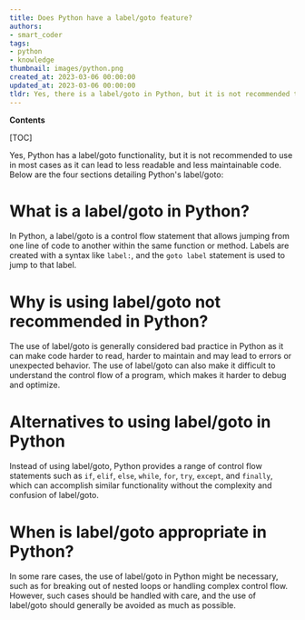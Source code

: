 ```yaml
---
title: Does Python have a label/goto feature?
authors:
- smart_coder
tags:
- python
- knowledge
thumbnail: images/python.png
created_at: 2023-03-06 00:00:00
updated_at: 2023-03-06 00:00:00
tldr: Yes, there is a label/goto in Python, but it is not recommended to use it as it goes against the programming best practices of structured programming.
---
```


**Contents**

[TOC]

Yes, Python has a label/goto functionality, but it is not recommended to use in most cases as it can lead to less readable and less maintainable code. Below are the four sections detailing Python's label/goto:

# What is a label/goto in Python?

In Python, a label/goto is a control flow statement that allows jumping from one line of code to another within the same function or method. Labels are created with a syntax like `label:`, and the `goto label` statement is used to jump to that label.

# Why is using label/goto not recommended in Python?

The use of label/goto is generally considered bad practice in Python as it can make code harder to read, harder to maintain and may lead to errors or unexpected behavior. The use of label/goto can also make it difficult to understand the control flow of a program, which makes it harder to debug and optimize.

# Alternatives to using label/goto in Python

Instead of using label/goto, Python provides a range of control flow statements such as `if`, `elif`, `else`, `while`, `for`, `try`, `except`, and `finally`, which can accomplish similar functionality without the complexity and confusion of label/goto.

# When is label/goto appropriate in Python?

In some rare cases, the use of label/goto in Python might be necessary, such as for breaking out of nested loops or handling complex control flow. However, such cases should be handled with care, and the use of label/goto should generally be avoided as much as possible.

